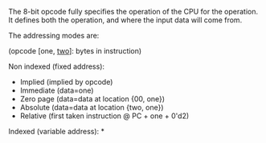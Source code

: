 The 8-bit opcode fully specifies the operation of the CPU for the operation. It defines both the operation, and where the input data will come from.

The addressing modes are:

(opcode [one, [two](two.md)]: bytes in instruction)

Non indexed (fixed address):
  * Implied (implied by opcode)
  * Immediate (data=one)
  * Zero page (data=data at location {00, one})
  * Absolute (data=data at location {two, one})
  * Relative (first taken instruction @ PC + one + 0'd2)

Indexed (variable address):
  * 